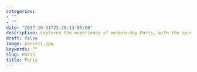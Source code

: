 ```yaml
---
categories:
- ""
- ""
date: "2017-10-31T22:26:13-05:00"
description: captures the experience of modern-day Paris, with the sound of aeroplanes and the sights of the city, advertisements and the bustle of the capital.
draft: false
image: paris11.jpg
keywords: ""
slug: Paris
title: Paris
---
```

